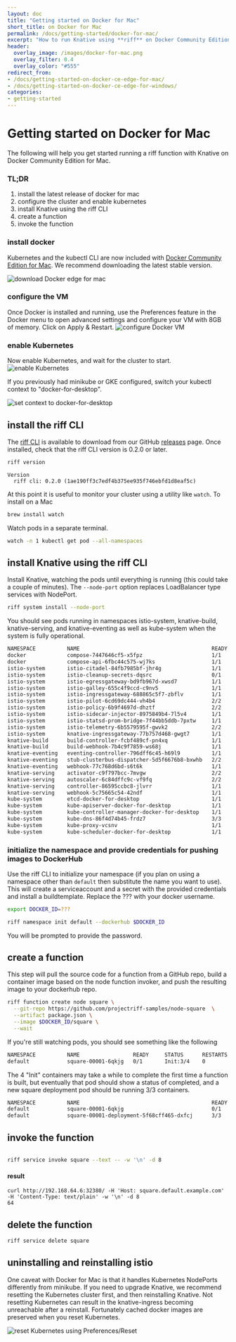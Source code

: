 ```yaml
---
layout: doc
title: "Getting started on Docker for Mac"
short_title: on Docker for Mac
permalink: /docs/getting-started/docker-for-mac/
excerpt: "How to run Knative using **riff** on Docker Community Edition for Mac"
header:
  overlay_image: /images/docker-for-mac.png
  overlay_filter: 0.4
  overlay_color: "#555"
redirect_from:
- /docs/getting-started-on-docker-ce-edge-for-mac/
- /docs/getting-started-on-docker-ce-edge-for-windows/
categories:
- getting-started
---
```


# Getting started on Docker for Mac

The following will help you get started running a riff function with Knative on Docker Community Edition for Mac.

### TL;DR
1. install the latest release of docker for mac
2. configure the cluster and enable kubernetes
4. install Knative using the riff CLI
5. create a function
6. invoke the function

### install docker

Kubernetes and the kubectl CLI are now included with [Docker Community Edition for Mac](https://store.docker.com/editions/community/docker-ce-desktop-mac). We recommend downloading the latest stable version.

![download Docker edge for mac](/images/docker-for-mac-download.png)

### configure the VM
Once Docker is installed and running, use the Preferences feature in the Docker menu to open advanced settings and configure your VM with 8GB of memory. Click on Apply & Restart.
![configure Docker VM](/images/docker-for-mac-vm-config.png)

### enable Kubernetes
Now enable Kubernetes, and wait for the cluster to start.
![enable Kubernetes](/images/docker-for-mac-kubernetes.png)

If you previously had minikube or GKE configured, switch your kubectl context to "docker-for-desktop".

![set context to docker-for-desktop](/images/docker-for-mac-context.png)

## install the riff CLI

The [riff CLI](https://github.com/projectriff/riff/) is available to download from our GitHub [releases](https://github.com/projectriff/riff/releases) page. Once installed, check that the riff CLI version is 0.2.0 or later.

```sh
riff version
```
```
Version
  riff cli: 0.2.0 (1ae190ff3c7edf4b375ee935f746ebfd1d8eaf5c)
```

At this point it is useful to monitor your cluster using a utility like `watch`. To install on a Mac

```sh
brew install watch
```

Watch pods in a separate terminal.

```sh
watch -n 1 kubectl get pod --all-namespaces
```

## install Knative using the riff CLI

Install Knative, watching the pods until everything is running (this could take a couple of minutes). The `--node-port` option replaces LoadBalancer type services with NodePort.

```sh
riff system install --node-port
```

You should see pods running in namespaces istio-system, knative-build, knative-serving, and knative-eventing as well as kube-system when the system is fully operational. 

```sh
NAMESPACE          NAME                                          READY     STATUS      RESTARTS   AGE
docker             compose-7447646cf5-x5fpz                      1/1       Running     0          2m
docker             compose-api-6fbc44c575-wj7ks                  1/1       Running     0          2m
istio-system       istio-citadel-84fb7985bf-jhr4g                1/1       Running     0          1m
istio-system       istio-cleanup-secrets-dqsrc                   0/1       Completed   0          1m
istio-system       istio-egressgateway-bd9fb967d-xwsd7           1/1       Running     0          1m
istio-system       istio-galley-655c4f9ccd-c9nv5                 1/1       Running     0          1m
istio-system       istio-ingressgateway-688865c5f7-zbflv         1/1       Running     0          1m
istio-system       istio-pilot-6cd69dc444-vh4b4                  2/2       Running     0          1m
istio-system       istio-policy-6b9f4697d-dhztf                  2/2       Running     0          1m
istio-system       istio-sidecar-injector-8975849b4-7l5v4        1/1       Running     0          1m
istio-system       istio-statsd-prom-bridge-7f44bb5ddb-7pxtw     1/1       Running     0          1m
istio-system       istio-telemetry-6b5579595f-gwvk2              2/2       Running     0          1m
istio-system       knative-ingressgateway-77b757d468-gwgt7       1/1       Running     0          21s
knative-build      build-controller-fcbf489cf-pn4xq              1/1       Running     0          22s
knative-build      build-webhook-7b4c9f7859-ws68j                1/1       Running     0          22s
knative-eventing   eventing-controller-796dff6c45-h69l9          1/1       Running     0          20s
knative-eventing   stub-clusterbus-dispatcher-5d5f6676b8-bxwhb   2/2       Running     0          17s
knative-eventing   webhook-77c768d6bd-s6t6k                      1/1       Running     0          20s
knative-serving    activator-c9f797bcc-7mvgw                     2/2       Running     0          21s
knative-serving    autoscaler-6c84dffc9c-vf9fq                   2/2       Running     0          21s
knative-serving    controller-86595ccbc8-jlvrr                   1/1       Running     0          21s
knative-serving    webhook-5c75665c54-42ndf                      1/1       Running     0          21s
kube-system        etcd-docker-for-desktop                       1/1       Running     0          1m
kube-system        kube-apiserver-docker-for-desktop             1/1       Running     0          1m
kube-system        kube-controller-manager-docker-for-desktop    1/1       Running     0          1m
kube-system        kube-dns-86f4d74b45-frdz7                     3/3       Running     0          2m
kube-system        kube-proxy-vcsnv                              1/1       Running     0          2m
kube-system        kube-scheduler-docker-for-desktop             1/1       Running     0          1m
```

### initialize the namespace and provide credentials for pushing images to DockerHub

Use the riff CLI to initialize your namespace (if you plan on using a namespace other than `default` then substitute the name you want to use). This will create a serviceaccount and a secret with the provided credentials and install a buildtemplate. Replace the ??? with your docker username.

```sh
export DOCKER_ID=???
```

```sh
riff namespace init default --dockerhub $DOCKER_ID
```

You will be prompted to provide the password.

## create a function

This step will pull the source code for a function from a GitHub repo, build a container image based on the node function invoker, and push the resulting image to your dockerhub repo.

```sh
riff function create node square \
  --git-repo https://github.com/projectriff-samples/node-square  \
  --artifact package.json \
  --image $DOCKER_ID/square \
  --wait
```

If you're still watching pods, you should see something like the following

```sh
NAMESPACE          NAME                 READY     STATUS      RESTARTS   AGE
default            square-00001-6qkjg   0/1       Init:3/4    0          11s
```

The 4 "Init" containers may take a while to complete the first time a function is built, but eventually that pod should show a status of completed, and a new square deployment pod should be running 3/3 containers.

```sh
NAMESPACE          NAME                                          READY     STATUS      RESTARTS   AGE
default            square-00001-6qkjg                            0/1       Completed   0          55s
default            square-00001-deployment-5f68cff465-dxfcj      3/3       Running     0          32s
```

## invoke the function

```sh

riff service invoke square --text -- -w '\n' -d 8
```

#### result
```
curl http://192.168.64.6:32380/ -H 'Host: square.default.example.com' -H 'Content-Type: text/plain' -w '\n' -d 8
64
```

## delete the function

```sh
riff service delete square
```

## uninstalling and reinstalling istio
One caveat with Docker for Mac is that it handles Kubernetes NodePorts differently from minikube. If you need to upgrade Knative, we recommend resetting the Kubernetes cluster first, and then reinstalling Knative. Not resetting Kubernetes can result in the knative-ingress becoming unreachable after a reinstall. Fortunately cached docker images are preserved when you reset Kubernetes.  

![reset Kubernetes using Preferences/Reset](/images/docker-for-mac-reset-kubernetes.png)

